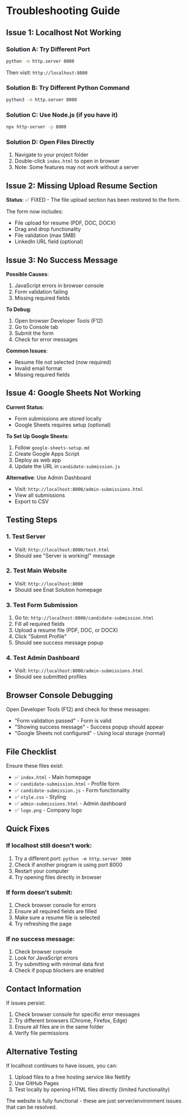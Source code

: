 # Troubleshooting Guide

## Issue 1: Localhost Not Working

### Solution A: Try Different Port
```bash
python -m http.server 8080
```
Then visit: `http://localhost:8080`

### Solution B: Try Different Python Command
```bash
python3 -m http.server 8000
```

### Solution C: Use Node.js (if you have it)
```bash
npx http-server -p 8000
```

### Solution D: Open Files Directly
1. Navigate to your project folder
2. Double-click `index.html` to open in browser
3. Note: Some features may not work without a server

## Issue 2: Missing Upload Resume Section

**Status**: ✅ FIXED - The file upload section has been restored to the form.

The form now includes:
- File upload for resume (PDF, DOC, DOCX)
- Drag and drop functionality
- File validation (max 5MB)
- LinkedIn URL field (optional)

## Issue 3: No Success Message

**Possible Causes**:
1. JavaScript errors in browser console
2. Form validation failing
3. Missing required fields

**To Debug**:
1. Open browser Developer Tools (F12)
2. Go to Console tab
3. Submit the form
4. Check for error messages

**Common Issues**:
- Resume file not selected (now required)
- Invalid email format
- Missing required fields

## Issue 4: Google Sheets Not Working

**Current Status**: 
- Form submissions are stored locally
- Google Sheets requires setup (optional)

**To Set Up Google Sheets**:
1. Follow `google-sheets-setup.md`
2. Create Google Apps Script
3. Deploy as web app
4. Update the URL in `candidate-submission.js`

**Alternative**: Use Admin Dashboard
- Visit: `http://localhost:8000/admin-submissions.html`
- View all submissions
- Export to CSV

## Testing Steps

### 1. Test Server
- Visit: `http://localhost:8000/test.html`
- Should see "Server is working!" message

### 2. Test Main Website
- Visit: `http://localhost:8000`
- Should see Enat Solution homepage

### 3. Test Form Submission
1. Go to: `http://localhost:8000/candidate-submission.html`
2. Fill all required fields
3. Upload a resume file (PDF, DOC, or DOCX)
4. Click "Submit Profile"
5. Should see success message popup

### 4. Test Admin Dashboard
- Visit: `http://localhost:8000/admin-submissions.html`
- Should see submitted profiles

## Browser Console Debugging

Open Developer Tools (F12) and check for these messages:
- "Form validation passed" - Form is valid
- "Showing success message" - Success popup should appear
- "Google Sheets not configured" - Using local storage (normal)

## File Checklist

Ensure these files exist:
- ✅ `index.html` - Main homepage
- ✅ `candidate-submission.html` - Profile form
- ✅ `candidate-submission.js` - Form functionality
- ✅ `style.css` - Styling
- ✅ `admin-submissions.html` - Admin dashboard
- ✅ `logo.png` - Company logo

## Quick Fixes

### If localhost still doesn't work:
1. Try a different port: `python -m http.server 3000`
2. Check if another program is using port 8000
3. Restart your computer
4. Try opening files directly in browser

### If form doesn't submit:
1. Check browser console for errors
2. Ensure all required fields are filled
3. Make sure a resume file is selected
4. Try refreshing the page

### If no success message:
1. Check browser console
2. Look for JavaScript errors
3. Try submitting with minimal data first
4. Check if popup blockers are enabled

## Contact Information

If issues persist:
1. Check browser console for specific error messages
2. Try different browsers (Chrome, Firefox, Edge)
3. Ensure all files are in the same folder
4. Verify file permissions

## Alternative Testing

If localhost continues to have issues, you can:
1. Upload files to a free hosting service like Netlify
2. Use GitHub Pages
3. Test locally by opening HTML files directly (limited functionality)

The website is fully functional - these are just server/environment issues that can be resolved.
